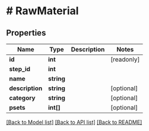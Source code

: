 # # RawMaterial

## Properties

Name | Type | Description | Notes
------------ | ------------- | ------------- | -------------
**id** | **int** |  | [readonly]
**step_id** | **int** |  |
**name** | **string** |  |
**description** | **string** |  | [optional]
**category** | **string** |  | [optional]
**psets** | **int[]** |  | [optional]

[[Back to Model list]](../../README.md#models) [[Back to API list]](../../README.md#endpoints) [[Back to README]](../../README.md)
